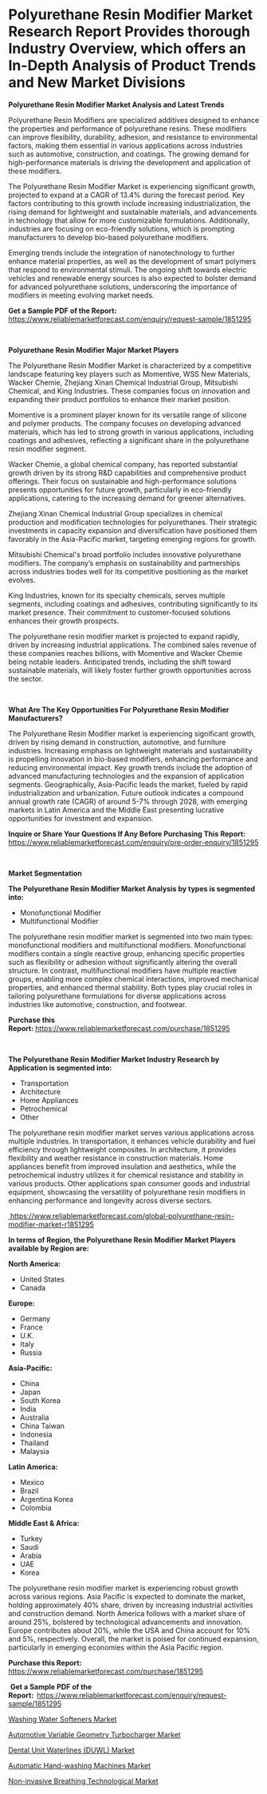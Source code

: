 <p><h1>Polyurethane Resin Modifier Market Research Report Provides thorough Industry Overview, which offers an In-Depth Analysis of Product Trends and New Market Divisions</h1></p><p><strong>Polyurethane Resin Modifier Market Analysis and Latest Trends</strong></p>
<p><p>Polyurethane Resin Modifiers are specialized additives designed to enhance the properties and performance of polyurethane resins. These modifiers can improve flexibility, durability, adhesion, and resistance to environmental factors, making them essential in various applications across industries such as automotive, construction, and coatings. The growing demand for high-performance materials is driving the development and application of these modifiers. </p><p>The Polyurethane Resin Modifier Market is experiencing significant growth, projected to expand at a CAGR of 13.4% during the forecast period. Key factors contributing to this growth include increasing industrialization, the rising demand for lightweight and sustainable materials, and advancements in technology that allow for more customizable formulations. Additionally, industries are focusing on eco-friendly solutions, which is prompting manufacturers to develop bio-based polyurethane modifiers. </p><p>Emerging trends include the integration of nanotechnology to further enhance material properties, as well as the development of smart polymers that respond to environmental stimuli. The ongoing shift towards electric vehicles and renewable energy sources is also expected to bolster demand for advanced polyurethane solutions, underscoring the importance of modifiers in meeting evolving market needs.</p></p>
<p><strong>Get a Sample PDF of the Report:&nbsp;</strong> <a href="https://www.reliablemarketforecast.com/enquiry/request-sample/1851295?utm_campaign=1874&utm_medium=2&utm_source=Github&utm_content=ia&utm_term=07012025&utm_id=polyurethane-resin-modifier">https://www.reliablemarketforecast.com/enquiry/request-sample/1851295</a></p>
<p>&nbsp;</p>
<p><strong>Polyurethane Resin Modifier Major Market Players</strong></p>
<p><p>The Polyurethane Resin Modifier Market is characterized by a competitive landscape featuring key players such as Momentive, WSS New Materials, Wacker Chemie, Zhejiang Xinan Chemical Industrial Group, Mitsubishi Chemical, and King Industries. These companies focus on innovation and expanding their product portfolios to enhance their market position.</p><p>Momentive is a prominent player known for its versatile range of silicone and polymer products. The company focuses on developing advanced materials, which has led to strong growth in various applications, including coatings and adhesives, reflecting a significant share in the polyurethane resin modifier segment.</p><p>Wacker Chemie, a global chemical company, has reported substantial growth driven by its strong R&D capabilities and comprehensive product offerings. Their focus on sustainable and high-performance solutions presents opportunities for future growth, particularly in eco-friendly applications, catering to the increasing demand for greener alternatives.</p><p>Zhejiang Xinan Chemical Industrial Group specializes in chemical production and modification technologies for polyurethanes. Their strategic investments in capacity expansion and diversification have positioned them favorably in the Asia-Pacific market, targeting emerging regions for growth.</p><p>Mitsubishi Chemical's broad portfolio includes innovative polyurethane modifiers. The company’s emphasis on sustainability and partnerships across industries bodes well for its competitive positioning as the market evolves.</p><p>King Industries, known for its specialty chemicals, serves multiple segments, including coatings and adhesives, contributing significantly to its market presence. Their commitment to customer-focused solutions enhances their growth prospects.</p><p>The polyurethane resin modifier market is projected to expand rapidly, driven by increasing industrial applications. The combined sales revenue of these companies reaches billions, with Momentive and Wacker Chemie being notable leaders. Anticipated trends, including the shift toward sustainable materials, will likely foster further growth opportunities across the sector.</p></p>
<p>&nbsp;</p>
<p><strong>What Are The Key Opportunities For Polyurethane Resin Modifier Manufacturers?</strong></p>
<p><p>The Polyurethane Resin Modifier market is experiencing significant growth, driven by rising demand in construction, automotive, and furniture industries. Increasing emphasis on lightweight materials and sustainability is propelling innovation in bio-based modifiers, enhancing performance and reducing environmental impact. Key growth trends include the adoption of advanced manufacturing technologies and the expansion of application segments. Geographically, Asia-Pacific leads the market, fueled by rapid industrialization and urbanization. Future outlook indicates a compound annual growth rate (CAGR) of around 5-7% through 2028, with emerging markets in Latin America and the Middle East presenting lucrative opportunities for investment and expansion.</p></p>
<p><strong>Inquire or Share Your Questions If Any Before Purchasing This Report:</strong> <a href="https://www.reliablemarketforecast.com/enquiry/pre-order-enquiry/1851295?utm_campaign=1874&utm_medium=2&utm_source=Github&utm_content=ia&utm_term=07012025&utm_id=polyurethane-resin-modifier">https://www.reliablemarketforecast.com/enquiry/pre-order-enquiry/1851295</a></p>
<p>&nbsp;</p>
<p><strong>Market Segmentation</strong></p>
<p><strong>The Polyurethane Resin Modifier Market Analysis by types is segmented into:</strong></p>
<p><ul><li>Monofunctional Modifier</li><li>Multifunctional Modifier</li></ul></p>
<p><p>The polyurethane resin modifier market is segmented into two main types: monofunctional modifiers and multifunctional modifiers. Monofunctional modifiers contain a single reactive group, enhancing specific properties such as flexibility or adhesion without significantly altering the overall structure. In contrast, multifunctional modifiers have multiple reactive groups, enabling more complex chemical interactions, improved mechanical properties, and enhanced thermal stability. Both types play crucial roles in tailoring polyurethane formulations for diverse applications across industries like automotive, construction, and footwear.</p></p>
<p><strong>Purchase this Report:&nbsp;</strong><a href="https://www.reliablemarketforecast.com/purchase/1851295?utm_campaign=1874&utm_medium=2&utm_source=Github&utm_content=ia&utm_term=07012025&utm_id=polyurethane-resin-modifier">https://www.reliablemarketforecast.com/purchase/1851295</a></p>
<p>&nbsp;</p>
<p><strong>The Polyurethane Resin Modifier Market Industry Research by Application is segmented into:</strong></p>
<p><ul><li>Transportation</li><li>Architecture</li><li>Home Appliances</li><li>Petrochemical</li><li>Other</li></ul></p>
<p><p>The polyurethane resin modifier market serves various applications across multiple industries. In transportation, it enhances vehicle durability and fuel efficiency through lightweight composites. In architecture, it provides flexibility and weather resistance in construction materials. Home appliances benefit from improved insulation and aesthetics, while the petrochemical industry utilizes it for chemical resistance and stability in various products. Other applications span consumer goods and industrial equipment, showcasing the versatility of polyurethane resin modifiers in enhancing performance and longevity across diverse sectors.</p></p>
<p><a href="https://www.reliablemarketforecast.com/global-polyurethane-resin-modifier-market-r1851295?utm_campaign=1874&utm_medium=2&utm_source=Github&utm_content=ia&utm_term=07012025&utm_id=polyurethane-resin-modifier">&nbsp;https://www.reliablemarketforecast.com/global-polyurethane-resin-modifier-market-r1851295</a></p>
<p><strong>In terms of Region, the Polyurethane Resin Modifier Market Players available by Region are:</strong></p>
<p>
    <p> <strong> North America: </strong>
        <ul>
            <li>United States</li>
            <li>Canada</li>
        </ul>
        </p> 
    <p> <strong> Europe: </strong>
        <ul>
            <li>Germany</li>
            <li>France</li>
            <li>U.K.</li>
            <li>Italy</li>
            <li>Russia</li>
        </ul>
        </p> 
    <p> <strong> Asia-Pacific: </strong>
        <ul>
            <li>China</li>
            <li>Japan</li>
            <li>South Korea</li>
            <li>India</li>
            <li>Australia</li>
            <li>China Taiwan</li>
            <li>Indonesia</li>
            <li>Thailand</li>
            <li>Malaysia</li>
        </ul>
        </p> 
    <p> <strong> Latin America: </strong>
        <ul>
            <li>Mexico</li>
            <li>Brazil</li>
            <li>Argentina Korea</li>
            <li>Colombia</li>
        </ul>
        </p> 
    <p> <strong> Middle East & Africa: </strong>
        <ul>
            <li>Turkey</li>
            <li>Saudi</li>
            <li>Arabia</li>
            <li>UAE</li>
            <li>Korea</li>
        </ul>
    </p>
    </p>
<p><p>The polyurethane resin modifier market is experiencing robust growth across various regions. Asia Pacific is expected to dominate the market, holding approximately 40% share, driven by increasing industrial activities and construction demand. North America follows with a market share of around 25%, bolstered by technological advancements and innovation. Europe contributes about 20%, while the USA and China account for 10% and 5%, respectively. Overall, the market is poised for continued expansion, particularly in emerging economies within the Asia Pacific region.</p></p>
<p><strong>Purchase this Report: </strong><a href="https://www.reliablemarketforecast.com/purchase/1851295?utm_campaign=1874&utm_medium=2&utm_source=Github&utm_content=ia&utm_term=07012025&utm_id=polyurethane-resin-modifier">https://www.reliablemarketforecast.com/purchase/1851295</a></p>
<p>&nbsp;<strong>Get a Sample PDF of the Report:&nbsp;&nbsp;</strong><a href="https://www.reliablemarketforecast.com/enquiry/request-sample/1851295?utm_campaign=1874&utm_medium=2&utm_source=Github&utm_content=ia&utm_term=07012025&utm_id=polyurethane-resin-modifier">https://www.reliablemarketforecast.com/enquiry/request-sample/1851295</a></p>
<p><strong></strong></p>
<p><p><a href="https://www.linkedin.com/pulse/future-washing-water-softeners-latest-trends-development-h8rdf?utm_campaign=1874&utm_medium=2&utm_source=Github&utm_content=ia&utm_term=07012025&utm_id=polyurethane-resin-modifier">Washing Water Softeners Market</a></p><p><a href="https://www.linkedin.com/pulse/automotive-variable-geometry-turbocharger-market-analysis-mtwyf?utm_campaign=1874&utm_medium=2&utm_source=Github&utm_content=ia&utm_term=07012025&utm_id=polyurethane-resin-modifier">Automotive Variable Geometry Turbocharger Market</a></p><p><a href="https://www.linkedin.com/pulse/analyzing-dental-unit-waterlines-duwl-market-growth-cwsbf?utm_campaign=1874&utm_medium=2&utm_source=Github&utm_content=ia&utm_term=07012025&utm_id=polyurethane-resin-modifier">Dental Unit Waterlines (DUWL) Market</a></p><p><a href="https://www.linkedin.com/pulse/automatic-hand-washing-machines-market-size-share-analysis-owirf?utm_campaign=1874&utm_medium=2&utm_source=Github&utm_content=ia&utm_term=07012025&utm_id=polyurethane-resin-modifier">Automatic Hand-washing Machines Market</a></p><p><a href="https://www.linkedin.com/pulse/non-invasive-breathing-technological-market-analysis-current-wnesf?utm_campaign=1874&utm_medium=2&utm_source=Github&utm_content=ia&utm_term=07012025&utm_id=polyurethane-resin-modifier">Non-invasive Breathing Technological Market</a></p></p>